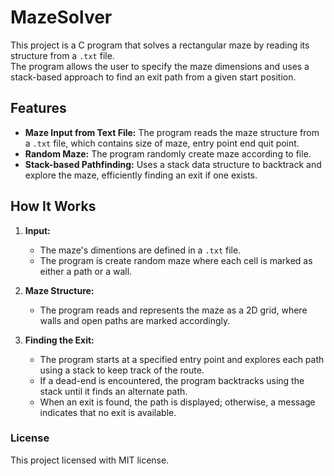 # MazeSolver

This project is a C program that solves a rectangular maze by reading its structure from a `.txt` file.<br>The program allows the user to specify the maze dimensions and uses a stack-based approach to find an exit path from a given start position. 

## Features

- **Maze Input from Text File:** The program reads the maze structure from a `.txt` file, which contains size of maze, entry point end quit point.
- **Random Maze:** The program randomly create maze according to file.
- **Stack-based Pathfinding:** Uses a stack data structure to backtrack and explore the maze, efficiently finding an exit if one exists.

## How It Works

1. **Input:**
   - The maze's dimentions are defined in a `.txt` file.
   - The program is create random maze where each cell is marked as either a path or a wall.

2. **Maze Structure:**
   - The program reads and represents the maze as a 2D grid, where walls and open paths are marked accordingly.

3. **Finding the Exit:**
   - The program starts at a specified entry point and explores each path using a stack to keep track of the route.
   - If a dead-end is encountered, the program backtracks using the stack until it finds an alternate path.
   - When an exit is found, the path is displayed; otherwise, a message indicates that no exit is available.

### License

This project licensed with MIT license.

